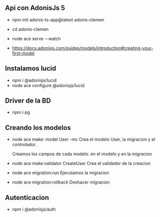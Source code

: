 ## Api con AdonisJs 5

* npm init adonis-ts-app@latest adonis-clemen
* cd adonis-clemen
* node ace serve --watch

* https://docs.adonisjs.com/guides/models/introduction#creating-your-first-model


## Instalamos lucid

* npm i @adonisjs/lucid
* node ace configure @adonisjs/lucid

## Driver de la BD
* npm i pg

## Creando los modelos

* node ace make: model User -mc
  Crea el modelo User, la migracion y el controlador.

  Creamos los campos de cada modelo.
  en el modelo y en la migracion

* node ace make:validator CreateUser
  Crea el validador de la creacion

* node ace migration:run
  Ejecutamos la migracion

* node ace migration:rollback
  Deshacer migracion
  


## Autenticacion

* npm i @adonisjs/auth



